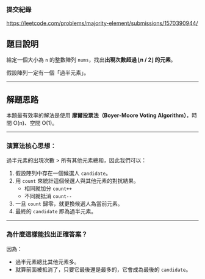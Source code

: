 ### 提交紀錄  
https://leetcode.com/problems/majority-element/submissions/1570390944/

## 題目說明  

給定一個大小為 `n` 的整數陣列 `nums`，找出**出現次數超過 ⌊n / 2⌋ 的元素**。

假設陣列一定有一個「過半元素」。

---

## 解題思路  

本題最有效率的解法是使用 **摩爾投票法（Boyer-Moore Voting Algorithm）**，時間 O(n)、空間 O(1)。

---

### 演算法核心思想：

過半元素的出現次數 > 所有其他元素總和，因此我們可以：

1. 假設陣列中存在一個候選人 `candidate`。
2. 用 `count` 來統計這個候選人與其他元素的對抗結果。
   - 相同就加分 `count++`
   - 不同就抵消 `count--`
3. 一旦 `count` 歸零，就更換候選人為當前元素。
4. 最終的 `candidate` 即為過半元素。

---

### 為什麼這樣能找出正確答案？

因為：
- 過半元素總比其他元素多。
- 就算前面被抵消了，只要它最後還是最多的，它會成為最後的 `candidate`。
